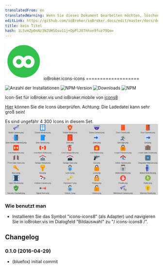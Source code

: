```yaml
---
translatedFrom: en
translatedWarning: Wenn Sie dieses Dokument bearbeiten möchten, löschen Sie bitte das Feld "translationsFrom". Andernfalls wird dieses Dokument automatisch erneut übersetzt
editLink: https://github.com/ioBroker/ioBroker.docs/edit/master/docs/de/adapterref/iobroker.icons-icons8/README.md
title: kein Titel
hash: 1LSvmZp0nNz3NZUH5Gsu11j+OpPlJO7hhxn9fuz79Qo=
---
```

![Logo](../../../en/adapterref/iobroker.icons-icons8/admin/icons8.png) ioBroker.icons-icons ===================

![Anzahl der Installationen](http://iobroker.live/badges/icons-icons8-stable.svg)
![NPM-Version](http://img.shields.io/npm/v/iobroker.icons-icons8.svg)
![Downloads](https://img.shields.io/npm/dm/iobroker.icons-icons8.svg)
![NPM](https://nodei.co/npm/iobroker.icons-icons8.png?downloads=true)

Icon-Set für ioBroker.vis und ioBroker.mobile von [icons8](https://icons8.com)

[Hier](ICONLIST.md) können Sie die Icons überprüfen. Achtung: Die Ladedatei kann sehr groß sein!

Es sind ungefähr 4 300 Icons in diesem Set.
![Beispiel](../../../en/adapterref/iobroker.icons-icons8/img/example.png)

### Wie benutzt man
- Installieren Sie das Symbol "icons-icons8" (als Adapter) und navigieren Sie in ioBroker.vis im Dialogfeld "Bildauswahl" zu "/ icons-icons8 /".

## Changelog
### 0.1.0 (2016-04-29)
* (bluefox) initial commit